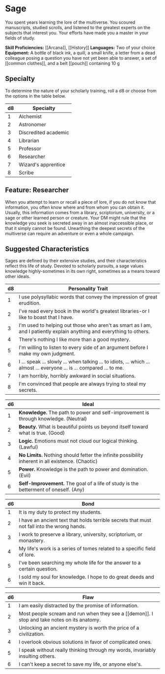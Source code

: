 # Sage

You spent years learning the lore of the multiverse. You scoured manuscripts, studied scrolls, and listened to the greatest experts on the subjects that interest you. Your efforts have made you a master in your fields of study.

**Skill Proficiencies:** [[Arcana]], [[History]] 
**Languages:** Two of your choice
**Equipment:** A bottle of black ink, a quill, a small knife, a letter from a dead colleague posing a question you have not yet been able to answer, a set of [[common clothes]], and a belt [[pouch]] containing 10 g

## Specialty

To determine the nature of your scholarly training, roll a d8 or choose from the options in the table below.

| d8  | Specialty            |
| --- | -------------------- |
| 1   | Alchemist            |
| 2   | Astronomer           |
| 3   | Discredited academic |
| 4   | Librarian            |
| 5   | Professor            |
| 6   | Researcher           |
| 7   | Wizard's apprentice  |
| 8   | Scribe               |

## Feature: Researcher

When you attempt to learn or recall a piece of lore, if you do not know that information, you often know where and from whom you can obtain it. Usually, this information comes from a library, scriptorium, university, or a sage or other learned person or creature. Your DM might rule that the knowledge you seek is secreted away in an almost inaccessible place, or that it simply cannot be found. Unearthing the deepest secrets of the multiverse can require an adventure or even a whole campaign.

## Suggested Characteristics

Sages are defined by their extensive studies, and their characteristics reflect this life of study. Devoted to scholarly pursuits, a sage values knowledge highly-sometimes in its own right, sometimes as a means toward other ideals.

| d8  | Personality Trait                                                                                                        |
| --- | ------------------------------------------------------------------------------------------------------------------------ |
| 1   | I use polysyllabic words that convey the impression of great erudition.                                                  |
| 2   | I've read every book in the world's greatest libraries-or I like to boast that I have.                                   |
| 3   | I'm used to helping out those who aren't as smart as I am, and I patiently explain anything and everything to others.    |
| 4   | There's nothing I like more than a good mystery.                                                                         |
| 5   | I'm willing to listen to every side of an argument before I make my own judgment.                                        |
| 6   | I ... speak ... slowly ... when talking ... to idiots, ... which ...  almost ... everyone ... is ... compared ... to me. |
| 7   | I am horribly, horribly awkward in social situations.                                                                    |
| 8   | I'm convinced that people are always trying to steal my secrets.                                                         |

| d6  | Ideal                                                                                          |
| --- | ---------------------------------------------------------------------------------------------- |
| 1   | **Knowledge.** The path to power and self-improvement is through knowledge. (Neutral)              |
| 2   | **Beauty.** What is beautiful points us beyond itself toward what is true. (Good)                  |
| 3   | **Logic.** Emotions must not cloud our logical thinking. (Lawful)                                  |
| 4   | **No Limits.** Nothing should fetter the infinite possibility inherent in all existence. (Chaotic) |
| 5   | **Power.** Knowledge is the path to power and domination. (Evil)                                   |
| 6   | **Self-Improvement.** The goal of a life of study is the betterment of oneself. (Any)              |

| d6  | Bond                                                                                        |
| --- | ------------------------------------------------------------------------------------------- |
| 1   | It is my duty to protect my students.                                                       |
| 2   | I have an ancient text that holds terrible secrets that must not fall into the wrong hands. |
| 3   | I work to preserve a library, university, scriptorium, or monastery.                        |
| 4   | My life's work is a series of tomes related to a specific field of lore.                    |
| 5   | I've been searching my whole life for the answer to a certain question.                     |
| 6   | I sold my soul for knowledge. I hope to do great deeds and win it back.                     |

| d6  | Flaw                                                                                    |
| --- | --------------------------------------------------------------------------------------- |
| 1   | I am easily distracted by the promise of information.                                   |
| 2   | Most people scream and run when they see a [[demon]]. I stop and take notes on its anatomy. |
| 3   | Unlocking an ancient mystery is worth the price of a civilization.                      |
| 4   | I overlook obvious solutions in favor of complicated ones.                              |
| 5   | I speak without really thinking through my words, invariably insulting others.          |
| 6   | I can't keep a secret to save my life, or anyone else's.                                |
